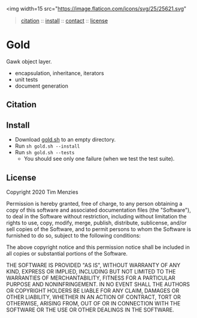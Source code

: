 <img width=15 src="https://image.flaticon.com/icons/svg/25/25621.svg"
>[citation](#citation) ::  [install](#install) :: [contact](#contact) :: [license](#license) <img
width=15   src="https://image.flaticon.com/icons/svg/25/25299.svg">

# Gold

Gawk object layer.

- encapsulation, inheritance, iterators
- unit tests
- document generation

## Citation

## Install

- Download [gold.sh](gold.sh) to an empty directory.
- Run `sh gold.sh --install`
- Run `sh gold.sh --tests` 
  - You should see only one failure (when we test the test suite).

## License

Copyright 2020 Tim Menzies

Permission is hereby granted, free of charge, to any person obtaining
a copy of this software and associated documentation files (the
"Software"), to deal in the Software without restriction, including
without limitation the rights to use, copy, modify, merge, publish,
distribute, sublicense, and/or sell copies of the Software, and to
permit persons to whom the Software is furnished to do so, subject
to the following conditions:

The above copyright notice and this permission notice shall be
included in all copies or substantial portions of the Software.

THE SOFTWARE IS PROVIDED "AS IS", WITHOUT WARRANTY OF ANY KIND,
EXPRESS OR IMPLIED, INCLUDING BUT NOT LIMITED TO THE WARRANTIES OF
MERCHANTABILITY, FITNESS FOR A PARTICULAR PURPOSE AND NONINFRINGEMENT.
IN NO EVENT SHALL THE AUTHORS OR COPYRIGHT HOLDERS BE LIABLE FOR
ANY CLAIM, DAMAGES OR OTHER LIABILITY, WHETHER IN AN ACTION OF
CONTRACT, TORT OR OTHERWISE, ARISING FROM, OUT OF OR IN CONNECTION
WITH THE SOFTWARE OR THE USE OR OTHER DEALINGS IN THE SOFTWARE.
